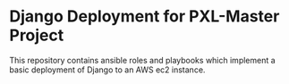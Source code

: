 # Django Deployment for PXL-Master Project

This repository contains ansible roles and playbooks which implement a basic
deployment of Django to an AWS ec2 instance.

